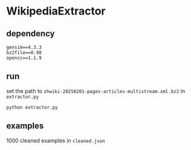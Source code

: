 # WikipediaExtractor

## dependency

```
gensim==4.3.3
bz2file==0.98
opencc==1.1.9

```

## run
set the path to `zhwiki-20250201-pages-articles-multistream.xml.bz2` in `extractor.py`
```
python extractor.py
```

## examples
1000 cleaned examples in `cleaned.json`